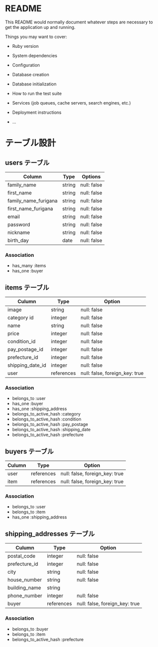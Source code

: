 # README

This README would normally document whatever steps are necessary to get the
application up and running.

Things you may want to cover:

* Ruby version

* System dependencies

* Configuration

* Database creation

* Database initialization

* How to run the test suite

* Services (job queues, cache servers, search engines, etc.)

* Deployment instructions

* ...

# テーブル設計

## users テーブル

| Column               | Type   | Options     |
| -------------------- | ------ | ----------- |
| family_name          | string | null: false |
| first_name           | string | null: false |
| family_name_furigana | string | null: false |
| first_name_furigana  | string | null: false |
| email                | string | null: false |
| password             | string | null: false |
| nickname             | string | null: false |
| birth_day            | date   | null: false |

### Association

- has_many :items
- has_one :buyer

## items テーブル

| Culumn           | Type       | Option                         |
| ---------------- | ---------- | ------------------------------ |
| image            | string     | null: false                    |
| category id      | integer    | null: false                    |
| name             | string     | null: false                    |
| price            | integer    | null: false                    |
| condition_id     | integer    | null: false                    |
| pay_postage_id   | integer    | null: false                    |
| prefecture_id    | integer    | null: false                    |
| shipping_date_id | integer    | null: false                    |
| user             | references | null: false, foreign_key: true |

### Association

- belongs_to :user
- has_one :buyer
- has_one :shipping_address
- belongs_to_active_hash :category
- belongs_to_active_hash :condition
- belongs_to_active_hash :pay_postage
- belongs_to_active_hash :shipping_date
- belongs_to_active_hash :prefecture

## buyers テーブル

| Culumn | Type       | Option                         |
| ------ | ---------- | ------------------------------ |
| user   | references | null: false, foreign_key: true |
| item   | references | null: false, foreign_key: true |

### Association

- belongs_to :user
- belongs_to :item
- has_one :shipping_address

## shipping_addresses テーブル

| Culumn        | Type       | Option                         |
| ------------- | ---------- | ------------------------------ |
| postal_code   | integer    | null: false                    |
| prefecture_id | integer    | null: false                    |
| city          | string     | null: false                    |
| house_number  | string     | null: false                    |
| building_name | string     |                                |
| phone_number  | integer    | null: false                    |
| buyer         | references | null: false, foreign_key: true |

### Association

- belongs_to :buyer
- belongs_to :item
- belongs_to_active_hash :prefecture